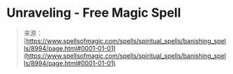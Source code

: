 <!--yml

category: 未分类

date: 2024-06-12 18:44:43

-->

# Unraveling - Free Magic Spell

> 来源：[https://www.spellsofmagic.com/spells/spiritual_spells/banishing_spells/8994/page.html#0001-01-01](https://www.spellsofmagic.com/spells/spiritual_spells/banishing_spells/8994/page.html#0001-01-01)
